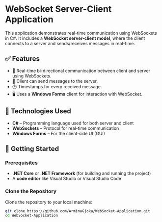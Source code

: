# WebSocket Server-Client Application

This application demonstrates real-time communication using WebSockets in C#. It includes a **WebSocket server-client model**, where the client connects to a server and sends/receives messages in real-time. 

## ✅ Features

- 🔄 Real-time bi-directional communication between client and server using WebSockets.
- 💬 Client can send messages to the server.
- 🕒 Timestamps for every received message.
- 🖥️ Uses a **Windows Forms** client for interaction with WebSocket.

## 🧰 Technologies Used

- **C#** – Programming language used for both server and client
- **WebSockets** – Protocol for real-time communication
- **Windows Forms** – For the client-side UI (GUI)

## 🚀 Getting Started

### Prerequisites

- **.NET Core** or **.NET Framework** (for building and running the project)
- A **code editor** like Visual Studio or Visual Studio Code

### Clone the Repository

Clone the repository to your local machine:

```bash
git clone https://github.com/ArminaGjoka/WebSocket-Application.git
cd WebSocket-Application
